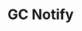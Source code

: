 ---
title: 'GC Notify'
description: Send automated email and text notifications
image: '/img/cds/en-gc-notify.svg'
imageAlt: 'Screenshot of GC Notify'
link: 'https://notification.canada.ca/'
weight: 2
---